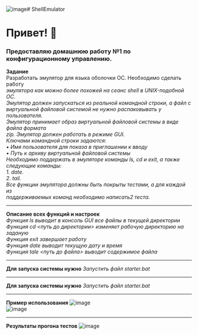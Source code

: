 ![image](https://github.com/user-attachments/assets/87321da3-2ff8-4056-aafe-b8f949b2c25d)# ShellEmulator
# Привет! :wave:  
### Предоставляю домашнюю работу №1 по конфигурационному управлению. 
**Задание**  
Разработать эмулятор для языка оболочки ОС. Необходимо сделать работу  
*эмулятора как можно более похожей на сеанс shell в UNIX-подобной ОС.*  
*Эмулятор должен запускаться из реальной командной строки, а файл с*  
*виртуальной файловой системой не нужно распаковывать у пользователя.*  
*Эмулятор принимает образ виртуальной файловой системы в виде файла формата*  
*zip. Эмулятор должен работать в режиме GUI.*  
*Ключами командной строки задаются:*  
*• Имя пользователя для показа в приглашении к вводу*  
*• Путь к архиву виртуальной файловой системы*  
*Необходимо поддержать в эмуляторе команды ls, cd и exit, а также*  
*следующие команды:*  
*1. date.*  
*2. tail.*  
*Все функции эмулятора должны быть покрыты тестами, а для каждой из*  
*поддерживаемых команд необходимо написать2 теста.*  
____  
**Описание всех функций и настроек**  
*Функция ls выводит в консоль GUI все файлы в текущей директории*  
*Функция cd <путь до директории> изменяет рабочую директорию на заданую*  
*Функция exit завершает работу*  
*Функция date выводит текущую дату и время*  
*Функция tale <путь до файла> выводит содержимое файла*  
____  
**Для запуска системы нужно** 
*Запустить файл starter.bat*  
____  
**Для запуска системы нужно** 
*Запустить файл starter.bat*  
____  
**Пример использования** 
![image](https://github.com/user-attachments/assets/95f1ef80-6191-48d4-8b41-c0f3a264f772)  
![image](https://github.com/user-attachments/assets/b7efd068-7313-4b86-904b-55e32c8294b3)
____  
**Результаты прогона тестов** 
![image](https://github.com/user-attachments/assets/013465ef-6600-4254-b496-23fb5271e7ce)  



